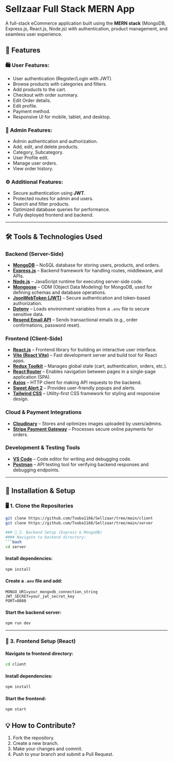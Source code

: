 # Sellzaar Full Stack MERN App

A full-stack eCommerce application built using the **MERN stack** (MongoDB, Express.js, React.js, Node.js) with authentication, product management, and seamless user experience.

## 📌 Features

### 🛍️ User Features:
- User authentication (Register/Login with JWT).
- Browse products with categories and filters.
- Add products to the cart.
- Checkout with order summary.
- Edit Order details.
- Edit profile.
- Payment method.
- Responsive UI for mobile, tablet, and desktop.

### 🔑 Admin Features:
- Admin authentication and authorization.
- Add, edit, and delete products.
- Category, Subcategory.
- User Profile edit.
- Manage user orders.
- View order history.

### ⚙️ Additional Features:
- Secure authentication using **JWT**.
- Protected routes for admin and users.
- Search and filter products.
- Optimized database queries for performance.
- Fully deployed frontend and backend.

---

## **🛠️ Tools & Technologies Used**

### **Backend (Server-Side)**
- **[MongoDB](https://www.mongodb.com/)** – NoSQL database for storing users, products, and orders.  
- **[Express.js](https://expressjs.com/)** – Backend framework for handling routes, middleware, and APIs.  
- **[Node.js](https://nodejs.org/en)** – JavaScript runtime for executing server-side code.  
- **[Mongoose](https://mongoosejs.com/)** – ODM (Object Data Modeling) for MongoDB, used for defining schemas and database operations.  
- **[JsonWebToken (JWT)](https://www.npmjs.com/package/jsonwebtoken)** – Secure authentication and token-based authorization.  
- **[Dotenv](https://www.npmjs.com/package/dotenv)** – Loads environment variables from a `.env` file to secure sensitive data.  
- **[Resend Email API](https://resend.com/)** – Sends transactional emails (e.g., order confirmations, password reset).  

### **Frontend (Client-Side)**
- **[React.js](https://react.dev/)** – Frontend library for building an interactive user interface.  
- **[Vite (React Vite)](https://v3.vitejs.dev/guide/)** – Fast development server and build tool for React apps.  
- **[Redux Toolkit](https://react-redux.js.org/introduction/getting-started)** – Manages global state (cart, authentication, orders, etc.).  
- **[React Router](https://reactrouter.com/en/main/start)** – Enables navigation between pages in a single-page application (SPA).  
- **[Axios](https://www.npmjs.com/package/axios)** – HTTP client for making API requests to the backend.  
- **[Sweet Alert 2](https://sweetalert2.github.io/)** – Provides user-friendly popups and alerts.  
- **[Tailwind CSS](https://tailwindcss.com/)** – Utility-first CSS framework for styling and responsive design.  

### **Cloud & Payment Integrations**
- **[Cloudinary](https://cloudinary.com/)** – Stores and optimizes images uploaded by users/admins.  
- **[Stripe Payment Gateway](https://stripe.com/)** – Processes secure online payments for orders.  

### **Development & Testing Tools**
- **[VS Code](https://code.visualstudio.com/)** – Code editor for writing and debugging code.  
- **[Postman](https://www.postman.com/)** – API testing tool for verifying backend responses and debugging endpoints.  

---

## 🚀 Installation & Setup

### 🖥️ 1. Clone the Repositories

```bash
git clone https://github.com/Tooba1166/Sellzaar/tree/main/client
git clone https://github.com/Tooba1166/Sellzaar/tree/main/server

### 🔧 2. Backend Setup (Express & MongoDB)
#### Navigate to backend directory:
```bash
cd server
```
#### Install dependencies:
```bash
npm install
```
#### Create a `.env` file and add:
```
MONGO_URI=your_mongodb_connection_string
JWT_SECRET=your_jwt_secret_key
PORT=8080
```
#### Start the backend server:
```bash
npm run dev
```

---

### 🎨 3. Frontend Setup (React)
#### Navigate to frontend directory:
```bash
cd client
```
#### Install dependencies:
```bash
npm install
```
#### Start the frontend:
```bash
npm start
```

## 💡 How to Contribute?
1. Fork the repository.
2. Create a new branch.
3. Make your changes and commit.
4. Push to your branch and submit a Pull Request.




